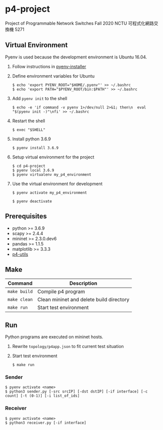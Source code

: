 # p4-project
Project of Programmable Network Switches Fall 2020 NCTU 可程式化網路交換機 5271



## Virtual Environment  
Pyenv is used because the development environment is Ubuntu 16.04.  
1. Follow instructions in [pyenv-installer](https://github.com/pyenv/pyenv-installer)  

2. Define environment variables for Ubuntu  
    ```shell
    $ echo 'export PYENV_ROOT="$HOME/.pyenv"' >> ~/.bashrc
    $ echo 'export PATH="$PYENV_ROOT/bin:$PATH"' >> ~/.bashrc
    ```

3. Add `pyenv init` to the shell  
    ```shell
    $ echo -e 'if command -v pyenv 1>/dev/null 2>&1; then\n  eval "$(pyenv init -)"\nfi' >> ~/.bashrc
    ```

4. Restart the shell  
    ```shell
    $ exec "$SHELL"
    ```

5. Install python 3.6.9  
    ```shell
    $ pyenv install 3.6.9
    ```

6. Setup virtual environment for the project  
    ```shell
    $ cd p4-project
    $ pyenv local 3.6.9
    $ pyenv virtualenv my_p4_environment
    ```

7. Use the virtual environment for development  
    ```shell
    $ pyenv activate my_p4_environment
    ```
    ```shell
    $ pyenv deactivate
    ```



## Prerequisites
* python >= 3.6.9
* scapy >= 2.4.4
* mininet >= 2.3.0.dev6
* pandas >= 1.1.5
* matplotlib >= 3.3.3
* [p4-utils](https://github.com/nsg-ethz/p4-utils)



## Make
|Command|Description|
|---|---|
|`make build`|Compile p4 program|
|`make clean`|Clean mininet and delete build directory|
|`make run`|Start test environment|



## Run  
Python programs are executed on mininet hosts.

1. Rewrite `topology/p4app.json` to fit current test situation

2. Start test environment  
   ```shell
   $ make run
   ```

### Sender  
   ```shell
   $ pyenv activate <name>
   $ python3 sender.py [-src srcIP] [-dst dstIP] [-if interface] [-c count] [-t (0-1)] [-i list_of_ids]
   ```

### Receiver  
   ```shell
   $ pyenv activate <name>
   $ python3 receiver.py [-if interface]
   ```
